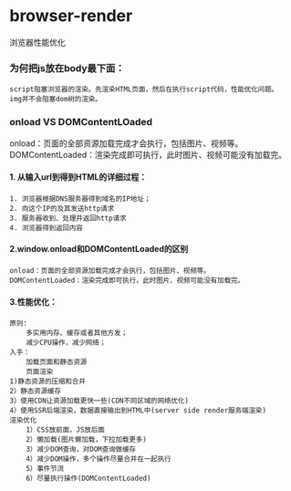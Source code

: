 # browser-render
浏览器性能优化
### 为何把js放在body最下面：
    script阻塞浏览器的渲染。先渲染HTML页面，然后在执行script代码，性能优化问题。
    img并不会阻塞dom树的渲染。
### onload VS DOMContentLOaded  
onload：页面的全部资源加载完成才会执行，包括图片、视频等。  
DOMContentLoaded：渲染完成即可执行，此时图片、视频可能没有加载完。  
#### 1. 从输入url到得到HTML的详细过程：
    1. 浏览器根据DNS服务器得到域名的IP地址；  
    2. 向这个IP的及其发送http请求   
    3. 服务器收到、处理并返回http请求  
    4. 浏览器得到返回内容
#### 2.window.onload和DOMContentLoaded的区别
    onload：页面的全部资源加载完成才会执行，包括图片、视频等。
    DOMContentLoaded：渲染完成即可执行，此时图片、视频可能没有加载完。
#### 3.性能优化：
    原则:  
        多实用内存、缓存或者其他方发；   
        减少CPU操作，减少网络；
    入手：
        加载页面和静态资源   
        页面渲染  
    1)静态资源的压缩和合并  
    2）静态资源缓存   
    3）使用CDN让资源加载更快一些(CDN不同区域的网络优化)   
    4）使用SSR后端渲染，数据直接输出到HTML中(server side render服务端渲染)   
    渲染优化    
        1）CSS放前面，JS放后面    
        2）懒加载(图片懒加载，下拉加载更多)    
        3）减少DOM查询，对DOM查询做缓存    
        4）减少DOM操作，多个操作尽量合并在一起执行    
        5）事件节流    
        6）尽量执行操作(DOMContentLoaded)    

